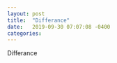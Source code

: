 ```yaml
---
layout: post
title:  "Differance"
date:   2019-09-30 07:07:08 -0400
categories:
---
```


Differance
